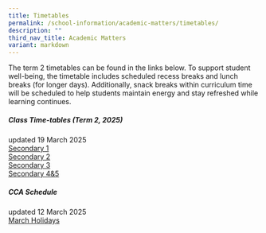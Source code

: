 ```yaml
---
title: Timetables
permalink: /school-information/academic-matters/timetables/
description: ""
third_nav_title: Academic Matters
variant: markdown
---
```

The term 2 timetables can be found in the links below. To support student well-being, the timetable includes scheduled recess breaks and lunch breaks (for longer days). Additionally, snack breaks within curriculum time will be scheduled to help students maintain energy and stay refreshed while learning continues.

##### Class Time-tables (Term 2, 2025)
updated 19 March 2025<br>
[Secondary 1](/files/2025_Term_2_Class_Timetable_Sec_1_18_Mar.pdf)<br>
[Secondary 2](/files/2025_Term_2_Class_Timetable_Sec_2_18_Mar.pdf) <br>
[Secondary 3](/files/2025_Term_2_Class_Timetable_Sec_3_10_Mar.pdf) <br>
[Secondary 4&amp;5](/files/2025_Term_2_Class_Timetable_Sec_45_18_Mar.pdf)


##### CCA Schedule
updated 12 March 2025<br>
[March Holidays](/files/CCA_IP_Schedule__March_2025_School_Website.pdf)